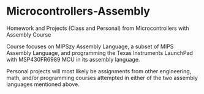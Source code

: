 # Microcontrollers-Assembly
Homework and Projects (Class and Personal) from Microcontrollers with Assembly Course

Course focuses on MIPSzy Assembly Language, a subset of MIPS Assembly Language, and
programming the Texas Instruments LaunchPad with MSP430FR6989 MCU in its assembly language.

Personal projects will most likely be assignments from other engineering, math, and/or 
programming courses attempted in either of the two assembly languages mentioned above.
